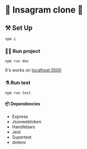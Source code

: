 # 🤳 Insagram clone 📸

## ⚒️ Set Up

```
npm i
```

### 🏃‍♀️ Run project

```
npm run dev
```

It's works on [localhost:3500](http://localhost:3500)


### ⚗️ Run test

```
npm run test
```

#### 📦 Dependencies
- Express
- Jsonwebtoken
- Handlebars
- Jest
- Supertest
- dotenv
